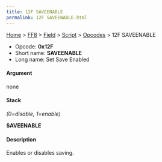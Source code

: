 ```yaml
---
title: 12F SAVEENABLE
permalink: 12F SAVEENABLE.html
---
```


[Home](../../../../Main%20Page.md) > [FF8](../../../../FF8.md) > [Field](../../../Field.md) > [Script](../../Script.md) > [Opcodes](../Opcodes.md) > 12F SAVEENABLE

-   Opcode: **0x12F**
-   Short name: **SAVEENABLE**
-   Long name: Set Save Enabled

#### Argument

none

#### Stack

  
*(0=disable, 1=enable)*

**SAVEENABLE**

#### Description

Enables or disables saving.
